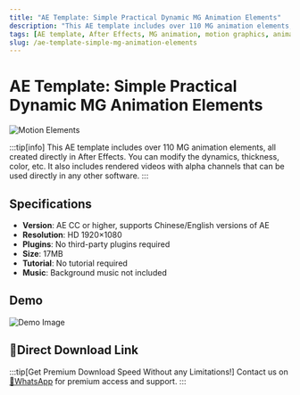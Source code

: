 ```yaml
---
title: "AE Template: Simple Practical Dynamic MG Animation Elements"
description: "This AE template includes over 110 MG animation elements, all created directly in After Effects. You can modify the dynamics, thickness, color, etc. It also includes rendered videos with alpha channels that can be used directly in any other software."
tags: [AE template, After Effects, MG animation, motion graphics, animation elements, rendered video, alpha channel]
slug: /ae-template-simple-mg-animation-elements
---
```


# AE Template: Simple Practical Dynamic MG Animation Elements

![Motion Elements](https://www.gfxcamp.com/wp-content/uploads/2016/12/Motion-Elements.jpg)

:::tip[info]
This AE template includes over 110 MG animation elements, all created directly in After Effects. You can modify the dynamics, thickness, color, etc. It also includes rendered videos with alpha channels that can be used directly in any other software.
:::

## Specifications

- **Version**: AE CC or higher, supports Chinese/English versions of AE
- **Resolution**: HD 1920×1080
- **Plugins**: No third-party plugins required
- **Size**: 17MB
- **Tutorial**: No tutorial required
- **Music**: Background music not included

## Demo

![Demo Image](https://img.alicdn.com/imgextra/i3/680650857/TB2SngmbrXlpuFjy1zbXXb_qpXa-680650857.gif)

## 🚀Direct Download Link
:::tip[Get Premium Download Speed Without any Limitations!]
Contact us on [💬WhatsApp](https://wa.me/+8613237610083) for premium  access and support.
:::